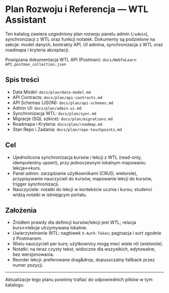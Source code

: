 # Plan Rozwoju i Referencja — WTL Assistant

Ten katalog zawiera uzgodniony plan rozwoju panelu admin (`/admin`), synchronizacji z WTL oraz funkcji notatek. Dokumenty są podzielone na sekcje: model danych, kontrakty API, UI admina, synchronizacja z WTL oraz roadmapa i kryteria akceptacji.

Powiązana dokumentacja WTL API (Postman): `docs/WebToLearn API.postman_collection.json`

## Spis treści
- Data Model: `docs/plan/data-model.md`
- API Contracts: `docs/plan/api-contracts.md`
- API Schemas (JSON): `docs/plan/api-schemas.md`
- Admin UI: `docs/plan/admin-ui.md`
- Synchronizacja WTL: `docs/plan/sync.md`
- Migracje (SQL szkice): `docs/plan/migrations.md`
- Roadmapa i Kryteria: `docs/plan/roadmap.md`
- Stan Repo i Zadania: `docs/plan/repo-touchpoints.md`

## Cel
- Ujednolicona synchronizacja kursów i lekcji z WTL (read-only, idempotentny upsert), przy jednoczesnym lokalnym mapowaniu lekcja↔kurs.
- Panel admin: zarządzanie użytkownikami (CRUD, wielorole), przypisywanie nauczycieli do kursów, mapowanie lekcji do kursów, trigger synchronizacji.
- Nauczyciele: notatki do lekcji w kontekście ucznia i kursu; studenci widzą notatki w istniejącym portalu.

## Założenia
- Źródłem prawdy dla definicji kursów/lekcji jest WTL; relacja kurs↔lekcje utrzymywana lokalnie.
- Uwierzytelnienie WTL: nagłówek `X-Auth-Token`; paginacja i sort zgodnie z Postmanem.
- Wielu nauczycieli per kurs; użytkownicy mogą mieć wiele ról (wielorole).
- Notatki: na teraz czysty tekst, widoczne dla wszystkich, edytowalne, bez wersjonowania.
- Reorder lekcji: preferowane drag&drop, dopuszczalny fallback przez numer pozycji.

---

Aktualizacje tego planu powinny trafiać do odpowiednich plików w tym katalogu.
